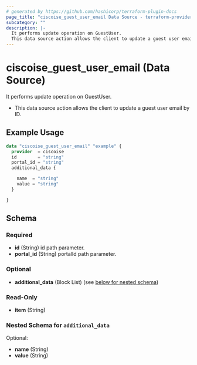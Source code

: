 ```yaml
---
# generated by https://github.com/hashicorp/terraform-plugin-docs
page_title: "ciscoise_guest_user_email Data Source - terraform-provider-ciscoise"
subcategory: ""
description: |-
  It performs update operation on GuestUser.
  This data source action allows the client to update a guest user email by ID.
---
```


# ciscoise_guest_user_email (Data Source)

It performs update operation on GuestUser.

- This data source action allows the client to update a guest user email by ID.

## Example Usage

```terraform
data "ciscoise_guest_user_email" "example" {
  provider  = ciscoise
  id        = "string"
  portal_id = "string"
  additional_data {

    name  = "string"
    value = "string"
  }

}
```

<!-- schema generated by tfplugindocs -->
## Schema

### Required

- **id** (String) id path parameter.
- **portal_id** (String) portalId path parameter.

### Optional

- **additional_data** (Block List) (see [below for nested schema](#nestedblock--additional_data))

### Read-Only

- **item** (String)

<a id="nestedblock--additional_data"></a>
### Nested Schema for `additional_data`

Optional:

- **name** (String)
- **value** (String)


